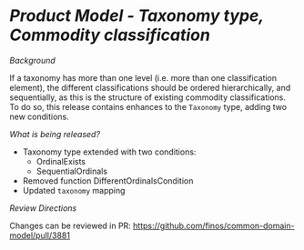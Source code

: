 # _Product Model - Taxonomy type, Commodity classification_

_Background_

If a taxonomy has more than one level (i.e. more than one classification element), the different classifications should be ordered hierarchically, and sequentially, as this is the structure of existing commodity classifications. To do so, this release contains enhances to the `Taxonomy` type, adding two new conditions.

_What is being released?_

- Taxonomy type extended with two conditions:
  - OrdinalExists
  - SequentialOrdinals
- Removed function DifferentOrdinalsCondition 
- Updated `taxonomy` mapping

_Review Directions_

Changes can be reviewed in PR: https://github.com/finos/common-domain-model/pull/3881
